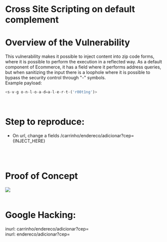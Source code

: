 # Cross Site Scripting on default complement

# Overview of the Vulnerability
This vulnerability makes it possible to inject content into zip code forms, where it is possible to perform the execution in a reflected way.
As a default component of Ecommerce, it has a field where it performs address queries, but when sanitizing the input there is a loophole where it is possible to bypass the security control through "-" symbols.
<br>
Example payload:
```javascript
<s-v-g o-n-l-o-a-d=a-l-e-r-t-('r00t1ng')>
```
<br>

# Step to reproduce:
- On url, change a fields /carrinho/endereco/adicionar?cep={INJECT_HERE}
<br> 
<br> 

# Proof of Concept
<img src="https://i.imgur.com/O1Gq62d.png">
<br>
<br>

# Google Hacking:
inurl: carrinho/endereco/adicionar?cep= <br>
inurl: endereco/adicionar?cep=
